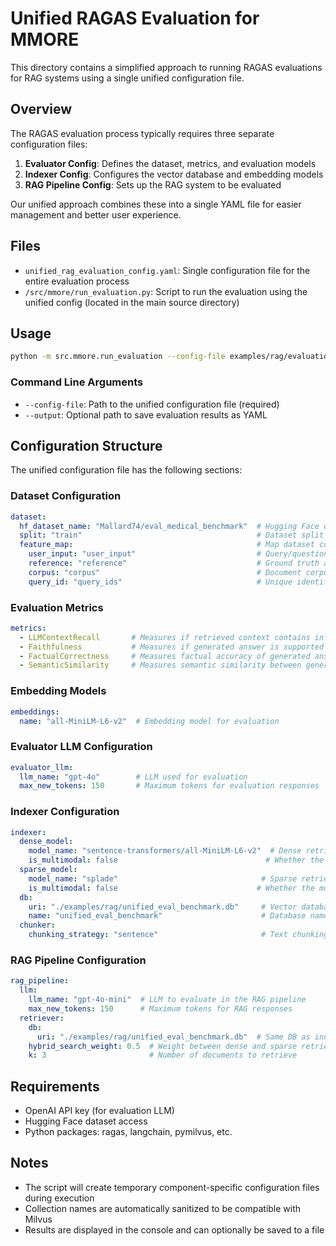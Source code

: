 # Unified RAGAS Evaluation for MMORE

This directory contains a simplified approach to running RAGAS evaluations for RAG systems using a single unified configuration file.

## Overview

The RAGAS evaluation process typically requires three separate configuration files:
1. **Evaluator Config**: Defines the dataset, metrics, and evaluation models
2. **Indexer Config**: Configures the vector database and embedding models
3. **RAG Pipeline Config**: Sets up the RAG system to be evaluated

Our unified approach combines these into a single YAML file for easier management and better user experience.

## Files

- `unified_rag_evaluation_config.yaml`: Single configuration file for the entire evaluation process
- `/src/mmore/run_evaluation.py`: Script to run the evaluation using the unified config (located in the main source directory)

## Usage

```bash
python -m src.mmore.run_evaluation --config-file examples/rag/evaluation/unified_rag_evaluation_config.yaml --output results.yaml
```

### Command Line Arguments

- `--config-file`: Path to the unified configuration file (required)
- `--output`: Optional path to save evaluation results as YAML

## Configuration Structure

The unified configuration file has the following sections:

### Dataset Configuration
```yaml
dataset:
  hf_dataset_name: "Mallard74/eval_medical_benchmark"  # Hugging Face dataset name
  split: "train"                                       # Dataset split to use
  feature_map:                                         # Map dataset columns to expected format
    user_input: "user_input"                           # Query/question column
    reference: "reference"                             # Ground truth answer column
    corpus: "corpus"                                   # Document corpus column
    query_id: "query_ids"                              # Unique identifier column
```

### Evaluation Metrics
```yaml
metrics:
  - LLMContextRecall       # Measures if retrieved context contains info needed to answer
  - Faithfulness           # Measures if generated answer is supported by context
  - FactualCorrectness     # Measures factual accuracy of generated answer
  - SemanticSimilarity     # Measures semantic similarity between generated and reference answers
```

### Embedding Models
```yaml
embeddings:
  name: "all-MiniLM-L6-v2"  # Embedding model for evaluation
```

### Evaluator LLM Configuration
```yaml
evaluator_llm:
  llm_name: "gpt-4o"        # LLM used for evaluation
  max_new_tokens: 150       # Maximum tokens for evaluation responses
```

### Indexer Configuration
```yaml
indexer:
  dense_model:
    model_name: "sentence-transformers/all-MiniLM-L6-v2"  # Dense retrieval model
    is_multimodal: false                                 # Whether the model handles multimodal data
  sparse_model:
    model_name: "splade"                                # Sparse retrieval model
    is_multimodal: false                               # Whether the model handles multimodal data
  db:
    uri: "./examples/rag/unified_eval_benchmark.db"     # Vector database location
    name: "unified_eval_benchmark"                      # Database name
  chunker:
    chunking_strategy: "sentence"                       # Text chunking strategy
```

### RAG Pipeline Configuration
```yaml
rag_pipeline:
  llm:
    llm_name: "gpt-4o-mini"  # LLM to evaluate in the RAG pipeline
    max_new_tokens: 150      # Maximum tokens for RAG responses
  retriever:
    db:
      uri: "./examples/rag/unified_eval_benchmark.db"  # Same DB as indexer
    hybrid_search_weight: 0.5  # Weight between dense and sparse retrieval (0=dense only, 1=sparse only)
    k: 3                       # Number of documents to retrieve
```

## Requirements

- OpenAI API key (for evaluation LLM)
- Hugging Face dataset access
- Python packages: ragas, langchain, pymilvus, etc.

## Notes

- The script will create temporary component-specific configuration files during execution
- Collection names are automatically sanitized to be compatible with Milvus
- Results are displayed in the console and can optionally be saved to a file
